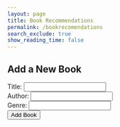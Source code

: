 ```yaml
---
layout: page 
title: Book Recommendations
permalink: /bookrecomendations
search_exclude: true
show_reading_time: false 
---
```


<script>
document.addEventListener('DOMContentLoaded', function() {
    const genre = 'programming'; // Example genre
    const recommendationsContainer = document.getElementById("recommendations-container");

    fetch(`http://127.0.0.1:8887/api/books?genre=${genre}`, {
        method: 'GET',
        headers: {
            'Content-Type': 'application/json'
        }
    })
    .then(response => response.json())
    .then(data => {
        console.log(data); // Handle the response data
        recommendationsContainer.innerHTML = ""; // Clear previous recommendations
        data.forEach(book => {
            const bookDiv = document.createElement("div");
            bookDiv.classList.add("book");

            bookDiv.innerHTML = `
                <h3>${book.title}</h3>
                <p><strong>Author:</strong> ${book.author}</p>
            `;
            recommendationsContainer.appendChild(bookDiv);
        });
    })
    .catch(error => console.error('Error fetching recommendations:', error));

    // Add book form submission
    const addBookForm = document.getElementById("add-book-form");
    addBookForm.addEventListener("submit", async function(event) {
        event.preventDefault();
        const title = document.getElementById("book-title").value;
        const author = document.getElementById("book-author").value;
        const genre = document.getElementById("book-genre").value;

        const newBook = {
            title,
            author,
            genre
        };

        await addBook(newBook);

        // Clear the form
        addBookForm.reset();

        // Optionally, refresh the recommendations list
        // fetchRecommendations();
    });
});

async function addBook(book) {
    const response = await fetch('http://127.0.0.1:8887/api/books', {
        method: 'POST',
        headers: {
            'Content-Type': 'application/json'
        },
        body: JSON.stringify(book)
    });
    const data = await response.json();
    console.log(data);
}
</script>

<style>
.book {
    border: 1px solid #ddd;
    border-radius: 5px;
    padding: 10px;
    margin: 10px 0;
    background-color: #f9f9f9;
}
.book h3 {
    margin: 0 0 5px;
    color: #333;
}
.book p {
    margin: 0;
    color: #555;
}
</style>

<div id="recommendations-container"></div>

<h2>Add a New Book</h2>
<form id="add-book-form">
    <label for="book-title">Title:</label>
    <input type="text" id="book-title" name="title" required>
    <br>
    <label for="book-author">Author:</label>
    <input type="text" id="book-author" name="author" required>
    <br>
    <label for="book-genre">Genre:</label>
    <input type="text" id="book-genre" name="genre" required>
    <br>
    <button type="submit">Add Book</button>
</form>